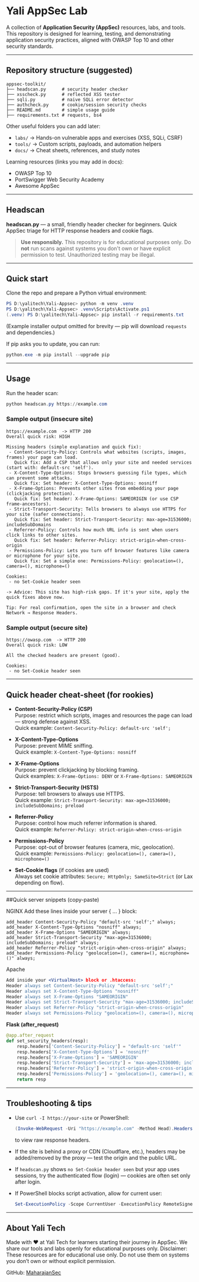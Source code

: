 # Yali AppSec Lab

A collection of **Application Security (AppSec)** resources, labs, and tools.  
This repository is designed for learning, testing, and demonstrating application security practices, aligned with OWASP Top 10 and other security standards.

---

## Repository structure (suggested)

```
appsec-toolkit/
├── headscan.py      # security header checker
├── xsscheck.py      # reflected XSS tester
├── sqli.py          # naive SQLi error detector
├── authcheck.py     # cookie/session security checks
├── README.md        # simple usage guide
├── requirements.txt # requests, bs4
```

Other useful folders you can add later:
- `labs/` → Hands-on vulnerable apps and exercises (XSS, SQLi, CSRF)
- `tools/` → Custom scripts, payloads, and automation helpers
- `docs/` → Cheat sheets, references, and study notes

Learning resources (links you may add in docs):
- OWASP Top 10
- PortSwigger Web Security Academy
- Awesome AppSec

---

## Headscan

**headscan.py** — a small, friendly header checker for beginners. Quick AppSec triage for HTTP response headers and cookie flags.

> **Use responsibly.** This repository is for educational purposes only. Do **not** run scans against systems you don't own or have explicit permission to test. Unauthorized testing may be illegal.

---

## Quick start

Clone the repo and prepare a Python virtual environment:

```powershell
PS D:\yalitech\Yali-Appsec> python -m venv .venv
PS D:\yalitech\Yali-Appsec> .venv\Scripts\Activate.ps1
(.venv) PS D:\yalitech\Yali-Appsec> pip install -r requirements.txt
```

(Example installer output omitted for brevity — pip will download `requests` and dependencies.)

If pip asks you to update, you can run:
```powershell
python.exe -m pip install --upgrade pip
```

---

## Usage

Run the header scan:

```powershell
python headscan.py https://example.com
```

### Sample output (insecure site)
```
https://example.com  -> HTTP 200
Overall quick risk: HIGH

Missing headers (simple explanation and quick fix):
 - Content-Security-Policy: Controls what websites (scripts, images, frames) your page can load.
   Quick fix: Add a CSP that allows only your site and needed services (start with: default-src 'self').
 - X-Content-Type-Options: Stops browsers guessing file types, which can prevent some attacks.
   Quick fix: Set header: X-Content-Type-Options: nosniff
 - X-Frame-Options: Prevents other sites from embedding your page (clickjacking protection).
   Quick fix: Set header: X-Frame-Options: SAMEORIGIN (or use CSP frame-ancestors).
 - Strict-Transport-Security: Tells browsers to always use HTTPS for your site (safer connections).
   Quick fix: Set header: Strict-Transport-Security: max-age=31536000; includeSubDomains
 - Referrer-Policy: Controls how much URL info is sent when users click links to other sites.
   Quick fix: Set header: Referrer-Policy: strict-origin-when-cross-origin
 - Permissions-Policy: Lets you turn off browser features like camera or microphone for your site.
   Quick fix: Set a simple one: Permissions-Policy: geolocation=(), camera=(), microphone=()

Cookies:
 - no Set-Cookie header seen

-> Advice: This site has high-risk gaps. If it's your site, apply the quick fixes above now.

Tip: For real confirmation, open the site in a browser and check Network → Response Headers.
```

### Sample output (secure site)
```
https://owasp.com  -> HTTP 200
Overall quick risk: LOW

All the checked headers are present (good).

Cookies:
 - no Set-Cookie header seen
```

---

## Quick header cheat-sheet (for rookies)

- **Content-Security-Policy (CSP)**  
  Purpose: restrict which scripts, images and resources the page can load — strong defense against XSS.  
  Quick example: `Content-Security-Policy: default-src 'self';`

- **X-Content-Type-Options**  
  Purpose: prevent MIME sniffing.  
  Quick example: `X-Content-Type-Options: nosniff`

- **X-Frame-Options**  
  Purpose: prevent clickjacking by blocking framing.  
  Quick examples: `X-Frame-Options: DENY` or `X-Frame-Options: SAMEORIGIN`

- **Strict-Transport-Security (HSTS)**  
  Purpose: tell browsers to always use HTTPS.  
  Quick example: `Strict-Transport-Security: max-age=31536000; includeSubDomains; preload`

- **Referrer-Policy**  
  Purpose: control how much referrer information is shared.  
  Quick example: `Referrer-Policy: strict-origin-when-cross-origin`

- **Permissions-Policy**  
  Purpose: opt-out of browser features (camera, mic, geolocation).  
  Quick example: `Permissions-Policy: geolocation=(), camera=(), microphone=()`

- **Set-Cookie flags** (if cookies are used)  
  Always set cookie attributes: `Secure; HttpOnly; SameSite=Strict` (or Lax depending on flow).

---

##Quick server snippets (copy-paste)

NGINX
Add these lines inside your server { ... } block:
```nginx
add_header Content-Security-Policy "default-src 'self';" always;
add_header X-Content-Type-Options "nosniff" always;
add_header X-Frame-Options "SAMEORIGIN" always;
add_header Strict-Transport-Security "max-age=31536000; includeSubDomains; preload" always;
add_header Referrer-Policy "strict-origin-when-cross-origin" always;
add_header Permissions-Policy "geolocation=(), camera=(), microphone=()" always;

```

Apache
```apache
Add inside your <VirtualHost> block or .htaccess:
Header always set Content-Security-Policy "default-src 'self';"
Header always set X-Content-Type-Options "nosniff"
Header always set X-Frame-Options "SAMEORIGIN"
Header always set Strict-Transport-Security "max-age=31536000; includeSubDomains; preload"
Header always set Referrer-Policy "strict-origin-when-cross-origin"
Header always set Permissions-Policy "geolocation=(), camera=(), microphone=()"

```

**Flask (after_request)**
```python
@app.after_request
def set_security_headers(resp):
    resp.headers['Content-Security-Policy'] = "default-src 'self'"
    resp.headers['X-Content-Type-Options'] = 'nosniff'
    resp.headers['X-Frame-Options'] = 'SAMEORIGIN'
    resp.headers['Strict-Transport-Security'] = 'max-age=31536000; includeSubDomains; preload'
    resp.headers['Referrer-Policy'] = 'strict-origin-when-cross-origin'
    resp.headers['Permissions-Policy'] = 'geolocation=(), camera=(), microphone=()'
    return resp
```

---

## Troubleshooting & tips

- Use `curl -I https://your-site` or PowerShell:
  ```powershell
  (Invoke-WebRequest -Uri "https://example.com" -Method Head).Headers
  ```
  to view raw response headers.

- If the site is behind a proxy or CDN (Cloudflare, etc.), headers may be added/removed by the proxy — test the origin and the public URL.

- If `headscan.py` shows `no Set-Cookie header seen` but your app uses sessions, try the authenticated flow (login) — cookies are often set only after login.

- If PowerShell blocks script activation, allow for current user:
  ```powershell
  Set-ExecutionPolicy -Scope CurrentUser -ExecutionPolicy RemoteSigned -Force
  ```

---

## About Yali Tech


Made with ❤️ at Yali Tech for learners starting their journey in AppSec. We share our tools and labs openly for educational purposes only.
Disclaimer: These resources are for educational use only. Do not use them on systems you don’t own or without explicit permission.

GitHub: [MaharajanSec](https://github.com/MaharajanSec)
